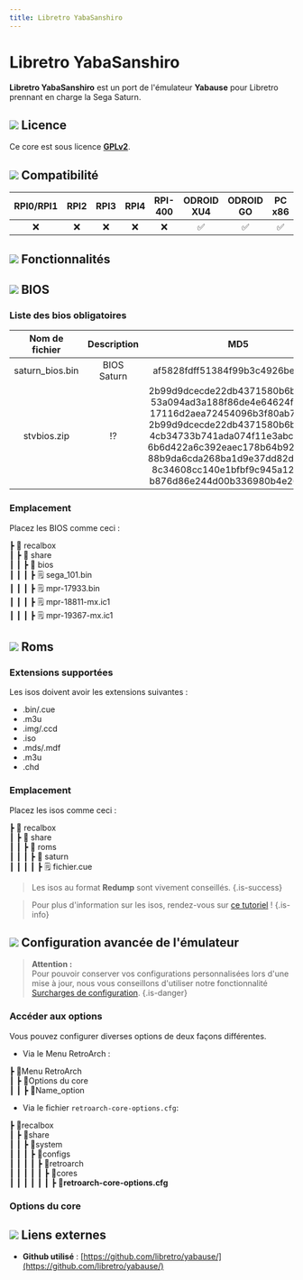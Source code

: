 ```yaml
---
title: Libretro YabaSanshiro
---
```


# Libretro YabaSanshiro

**Libretro YabaSanshiro** est un port de l'émulateur **Yabause** pour Libretro prennant en charge la Sega Saturn.

## ![](/migration-images/emulateurs/consoles-de-salon/saturn/gerald-g-parchment-background-or-border-5.svg) Licence

Ce core est sous licence [**GPLv2**](https://github.com/libretro/yabause/blob/master/yabause/COPYING).

## ![](/migration-images/emulateurs/consoles-de-salon/saturn/compatibility.png) Compatibilité

| RPI0/RPI1 | RPI2 | RPI3 | RPI4 | RPI-400 | ODROID XU4 | ODROID GO | PC x86 | PC X86\_64 |
| :---: | :---: | :---: | :---: | :---: | :---: | :---: | :---: | :---: |
| ❌ | ❌ | ❌ | ❌ | ❌ | ✅ | ✅ | ✅ | ✅ |

## ![](/migration-images/emulateurs/consoles-de-salon/saturn/cogwheel-145804_640.png) Fonctionnalités



## ![](/migration-images/emulateurs/consoles-de-salon/saturn/tqfp32.svg) BIOS

### Liste des bios obligatoires

| **Nom de fichier** | Description | MD5 | Fourni |
| :---: | :---: | :---: | :---: |
| saturn\_bios.bin | BIOS Saturn | af5828fdff51384f99b3c4926be27762 | ❌ |
| stvbios.zip | ⁉  | 2b99d9dcecde22db4371580b6bb33f32 53a094ad3a188f86de4e64624fe9b3ca 17116d2aea72454096b3f80ab714bfba 2b99d9dcecde22db4371580b6bb33f32 4cb34733b741ada074f11e3abcdc56d8 6b6d422a6c392eaec178b64b92987e99 88b9da6cda268ba1d9e37dd82d038801 8c34608cc140e1bfbf9c945a12fed0e8 b876d86e244d00b336980b4e26e9413 | ❌ |

### Emplacement

Placez les BIOS comme ceci :

┣ 📁 recalbox  
┃ ┣ 📁 share  
┃ ┃ ┣ 📁 bios  
┃ ┃ ┃ ┣ 🗒 sega\_101.bin  
┃ ┃ ┃ ┣ 🗒 mpr-17933.bin  
┃ ┃ ┃ ┣ 🗒 mpr-18811-mx.ic1  
┃ ┃ ┃ ┣ 🗒 mpr-19367-mx.ic1  

## ![](/migration-images/emulateurs/consoles-de-salon/saturn/rom-30098_640.png) Roms

### Extensions supportées

Les isos doivent avoir les extensions suivantes :

* .bin/.cue
* .m3u
* .img/.ccd
* .iso
* .mds/.mdf
* .m3u
* .chd

### Emplacement

Placez les isos comme ceci :

┣ 📁 recalbox  
┃ ┣ 📁 share  
┃ ┃ ┣ 📁 roms  
┃ ┃ ┃ ┣ 📁 saturn  
┃ ┃ ┃ ┃ ┣ 🗒 fichier.cue  


>Les isos au format **Redump** sont vivement conseillés.
{.is-success}


>Pour plus d'information sur les isos, rendez-vous sur [ce tutoriel](/fr/tutoriels/jeux/generalite/les-roms-et-les-isos) !
{.is-info}

## ![](/migration-images/emulateurs/consoles-de-salon/saturn/hammer-28636_640.png) Configuration avancée de l'émulateur


>**Attention :**  
>Pour pouvoir conserver vos configurations personnalisées lors d'une mise à jour, nous vous conseillons d'utiliser notre fonctionnalité [Surcharges de configuration](/fr/usage-avance/surcharge-de-configuration).
{.is-danger}

### Accéder aux options

Vous pouvez configurer diverses options de deux façons différentes.

* Via le Menu RetroArch :

┣ 📁Menu RetroArch  
┃ ┣ 📁Options du core  
┃ ┃ ┣ 🧩Name\_option  

* Via le fichier `retroarch-core-options.cfg`:

┣ 📁recalbox  
┃ ┣ 📁share  
┃ ┃ ┣ 📁system  
┃ ┃ ┃ ┣ 📁configs  
┃ ┃ ┃ ┃ ┣ 📁retroarch  
┃ ┃ ┃ ┃ ┃ ┣ 📁cores  
┃ ┃ ┃ ┃ ┃ ┃ ┣ 🧩**retroarch-core-options.cfg**  

### Options du core

## ![](/migration-images/emulateurs/consoles-de-salon/saturn/kisspng-web-development-world-wide-web-computer-icons-webs-world-wide-web-icon-png-5ab05c24477216.4540070115215073642927.png) Liens externes

* **Github utilisé** : [https://github.com/libretro/yabause/](https://github.com/libretro/yabause/)

